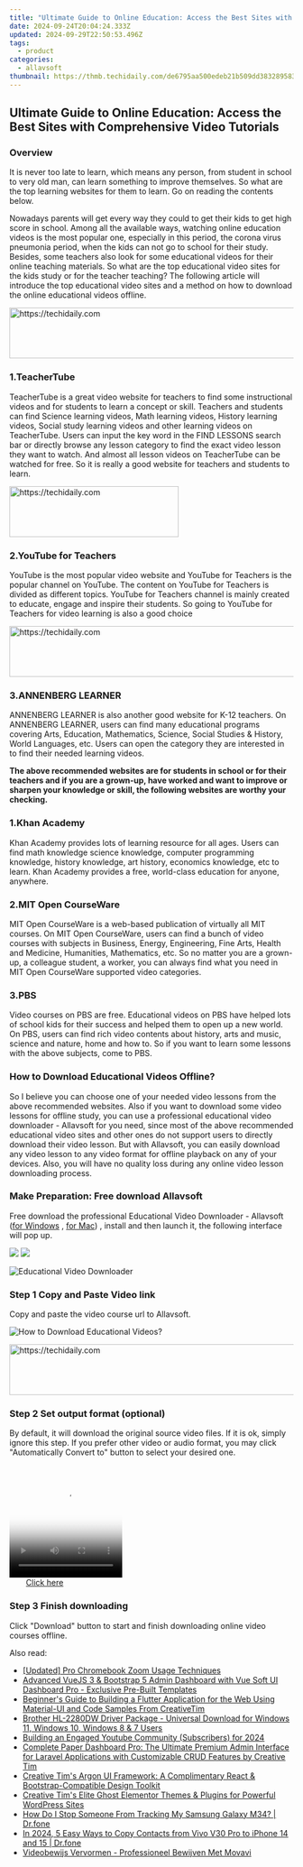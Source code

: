 ```yaml
---
title: "Ultimate Guide to Online Education: Access the Best Sites with Comprehensive Video Tutorials"
date: 2024-09-24T20:04:24.333Z
updated: 2024-09-29T22:50:53.496Z
tags:
  - product
categories:
  - allavsoft
thumbnail: https://thmb.techidaily.com/de6795aa500edeb21b509dd38328958388c423fd6f106f3aad361adc4196159e.jpg
---
```


## Ultimate Guide to Online Education: Access the Best Sites with Comprehensive Video Tutorials

### Overview

It is never too late to learn, which means any person, from student in school to very old man, can learn something to improve themselves. So what are the top learning websites for them to learn. Go on reading the contents below.

Nowadays parents will get every way they could to get their kids to get high score in school. Among all the available ways, watching online education videos is the most popular one, especially in this period, the corona virus pneumonia period, when the kids can not go to school for their study. Besides, some teachers also look for some educational videos for their online teaching materials. So what are the top educational video sites for the kids study or for the teacher teaching? The following article will introduce the top educational video sites and a method on how to download the online educational videos offline.

<!-- affiliate ads begin -->
<a href="https://appsumo.8odi.net/c/5597632/2130885/7443" target="_top" id="2130885">
  <img src="//a.impactradius-go.com/display-ad/7443-2130885" border="0" alt="https://techidaily.com" width="600" height="90"/>
</a>
<img height="0" width="0" src="https://appsumo.8odi.net/i/5597632/2130885/7443" style="position:absolute;visibility:hidden;" border="0" />
<!-- affiliate ads end -->

### 1.TeacherTube

TeacherTube is a great video website for teachers to find some instructional videos and for students to learn a concept or skill. Teachers and students can find Science learning videos, Math learning videos, History learning videos, Social study learning videos and other learning videos on TeacherTube. Users can input the key word in the FIND LESSONS search bar or directly browse any lesson category to find the exact video lesson they want to watch. And almost all lesson videos on TeacherTube can be watched for free. So it is really a good website for teachers and students to learn.

<!-- affiliate ads begin -->
<a href="https://aligracehair.sjv.io/c/5597632/1880972/19272" target="_top" id="1880972">
  <img src="//a.impactradius-go.com/display-ad/19272-1880972" border="0" alt="https://techidaily.com" width="300" height="90"/>
</a>
<img height="0" width="0" src="https://aligracehair.sjv.io/i/5597632/1880972/19272" style="position:absolute;visibility:hidden;" border="0" />
<!-- affiliate ads end -->

### 2.YouTube for Teachers

YouTube is the most popular video website and YouTube for Teachers is the popular channel on YouTube. The content on YouTube for Teachers is divided as different topics. YouTube for Teachers channel is mainly created to educate, engage and inspire their students. So going to YouTube for Teachers for video learning is also a good choice

<!-- affiliate ads begin -->
<a href="https://appsumo.8odi.net/c/5597632/2151866/7443" target="_top" id="2151866">
  <img src="//a.impactradius-go.com/display-ad/7443-2151866" border="0" alt="https://techidaily.com" width="728" height="90"/>
</a>
<img height="0" width="0" src="https://appsumo.8odi.net/i/5597632/2151866/7443" style="position:absolute;visibility:hidden;" border="0" />
<!-- affiliate ads end -->

### 3.ANNENBERG LEARNER

ANNENBERG LEARNER is also another good website for K-12 teachers. On ANNENBERG LEARNER, users can find many educational programs covering Arts, Education, Mathematics, Science, Social Studies & History, World Languages, etc. Users can open the category they are interested in to find their needed learning videos.

**The above recommended websites are for students in school or for their teachers and if you are a grown-up, have worked and want to improve or sharpen your knowledge or skill, the following websites are worthy your checking.**

### 1.Khan Academy

Khan Academy provides lots of learning resource for all ages. Users can find math knowledge science knowledge, computer programming knowledge, history knowledge, art history, economics knowledge, etc to learn. Khan Academy provides a free, world-class education for anyone, anywhere.

### 2.MIT Open CourseWare

MIT Open CourseWare is a web-based publication of virtually all MIT courses. On MIT Open CourseWare, users can find a bunch of video courses with subjects in Business, Energy, Engineering, Fine Arts, Health and Medicine, Humanities, Mathematics, etc. So no matter you are a grown-up, a colleague student, a worker, you can always find what you need in MIT Open CourseWare supported video categories.

### 3.PBS

Video courses on PBS are free. Educational videos on PBS have helped lots of school kids for their success and helped them to open up a new world. On PBS, users can find rich video contents about history, arts and music, science and nature, home and how to. So if you want to learn some lessons with the above subjects, come to PBS.

### How to Download Educational Videos Offline?

So I believe you can choose one of your needed video lessons from the above recommended websites. Also if you want to download some video lessons for offline study, you can use a professional educational video downloader - Allavsoft for you need, since most of the above recommended educational video sites and other ones do not support users to directly download their video lesson. But with Allavsoft, you can easily download any video lesson to any video format for offline playback on any of your devices. Also, you will have no quality loss during any online video lesson downloading process.

### Make Preparation: Free download Allavsoft

Free download the professional Educational Video Downloader - Allavsoft ([for Windows](https://tools.techidaily.com/allavsoft/products/) , [for Mac](https://tools.techidaily.com/allavsoft/products/)) , install and then launch it, the following interface will pop up.

[![](https://www.allavsoft.com/how-to/../images/how-to/free-download-win.jpg)](https://tools.techidaily.com/allavsoft/products/) [![](https://www.allavsoft.com/how-to/../images/how-to/free-download-mac.jpg)](https://tools.techidaily.com/allavsoft/products/)

![Educational Video Downloader](https://www.allavsoft.com/how-to/../images/allavsoft/screen-shot-600.jpg)

### Step 1 Copy and Paste Video link

Copy and paste the video course url to Allavsoft.

![How to Download Educational Videos?](https://www.allavsoft.com/how-to/../images/how-to/download-rtmp-video/download-rtmp-video.jpg)

<!-- affiliate ads begin -->
<a href="https://appsumo.8odi.net/c/5597632/2049391/7443" target="_top" id="2049391">
  <img src="//a.impactradius-go.com/display-ad/7443-2049391" border="0" alt="https://techidaily.com" width="728" height="90"/>
</a>
<img height="0" width="0" src="https://appsumo.8odi.net/i/5597632/2049391/7443" style="position:absolute;visibility:hidden;" border="0" />
<!-- affiliate ads end -->

### Step 2 Set output format (optional)

By default, it will download the original source video files. If it is ok, simply ignore this step. If you prefer other video or audio format, you may click "Automatically Convert to" button to select your desired one.

<!-- affiliate ads begin -->
<span id="1374820">
					<video width="200" height="200" style="cursor:pointer"
           poster="//a.impactradius-go.com/display-clicktoplayimage/1374820.png"
           onclick="if(!this.playClicked){this.play();this.setAttribute('controls',true);this.playClicked=true;}">
	   <source src="//a.impactradius-go.com/display-ad/15852-1374820">
	   <img src="//a.impactradius-go.com/display-clicktoplayimage/1374820.png" style="border: none; height: 100%; width: 100%; object-fit: contain">
	</video>
	<div style="width:125px;text-align:center"><a href="javascript:window.open(decodeURIComponent('https%3A%2F%2Fthefitville.pxf.io%2Fc%2F5597632%2F1374820%2F15852'), '_blank');void(0);">Click here</a></div>
</span>
<img height="0" width="0" src="https://imp.pxf.io/i/5597632/1374820/15852" style="position:absolute;visibility:hidden;" border="0" />
<!-- affiliate ads end -->

### Step 3 Finish downloading

Click "Download" button to start and finish downloading online video courses offline.

<ins class="adsbygoogle"
     style="display:block"
     data-ad-format="autorelaxed"
     data-ad-client="ca-pub-7571918770474297"
     data-ad-slot="1223367746"></ins>

<ins class="adsbygoogle"
     style="display:block"
     data-ad-client="ca-pub-7571918770474297"
     data-ad-slot="8358498916"
     data-ad-format="auto"
     data-full-width-responsive="true"></ins>

<span class="atpl-alsoreadstyle">Also read:</span>
<div><ul>
<li><a href="https://extra-support.techidaily.com/updated-pro-chromebook-zoom-usage-techniques/"><u>[Updated] Pro Chromebook Zoom Usage Techniques</u></a></li>
<li><a href="https://fox-zaraz.techidaily.com/advanced-vuejs-3-and-bootstrap-5-admin-dashboard-with-vue-soft-ui-dashboard-pro-exclusive-pre-built-templates/"><u>Advanced VueJS 3 & Bootstrap 5 Admin Dashboard with Vue Soft UI Dashboard Pro - Exclusive Pre-Built Templates</u></a></li>
<li><a href="https://fox-zaraz.techidaily.com/beginners-guide-to-building-a-flutter-application-for-the-web-using-material-ui-and-code-samples-from-creativetim/"><u>Beginner's Guide to Building a Flutter Application for the Web Using Material-UI and Code Samples From CreativeTim</u></a></li>
<li><a href="https://hardware-help.techidaily.com/brother-hl-2280dw-driver-package-universal-download-for-windows-11-windows-10-windows-8-and-7-users/"><u>Brother HL-2280DW Driver Package - Universal Download for Windows 11, Windows 10, Windows 8 & 7 Users</u></a></li>
<li><a href="https://fox-friendly.techidaily.com/building-an-engaged-youtube-community-subscribers-for-2024/"><u>Building an Engaged Youtube Community (Subscribers) for 2024</u></a></li>
<li><a href="https://fox-zaraz.techidaily.com/complete-paper-dashboard-pro-the-ultimate-premium-admin-interface-for-laravel-applications-with-customizable-crud-features-by-creative-tim/"><u>Complete Paper Dashboard Pro: The Ultimate Premium Admin Interface for Laravel Applications with Customizable CRUD Features by Creative Tim</u></a></li>
<li><a href="https://fox-zaraz.techidaily.com/creative-tims-argon-ui-framework-a-complimentary-react-and-bootstrap-compatible-design-toolkit/"><u>Creative Tim's Argon UI Framework: A Complimentary React & Bootstrap-Compatible Design Toolkit</u></a></li>
<li><a href="https://fox-zaraz.techidaily.com/creative-tims-elite-ghost-elementor-themes-and-plugins-for-powerful-wordpress-sites/"><u>Creative Tim's Elite Ghost Elementor Themes & Plugins for Powerful WordPress Sites</u></a></li>
<li><a href="https://android-location-track.techidaily.com/how-do-i-stop-someone-from-tracking-my-samsung-galaxy-m34-drfone-by-drfone-virtual-android/"><u>How Do I Stop Someone From Tracking My Samsung Galaxy M34? | Dr.fone</u></a></li>
<li><a href="https://android-transfer.techidaily.com/in-2024-5-easy-ways-to-copy-contacts-from-vivo-v30-pro-to-iphone-14-and-15-drfone-by-drfone-transfer-from-android-transfer-from-android/"><u>In 2024, 5 Easy Ways to Copy Contacts from Vivo V30 Pro to iPhone 14 and 15 | Dr.fone</u></a></li>
<li><a href="https://blog-min.techidaily.com/videobewijs-vervormen-professioneel-bewijven-met-movavi/"><u>Videobewijs Vervormen - Professioneel Bewijven Met Movavi</u></a></li>
</ul></div>

